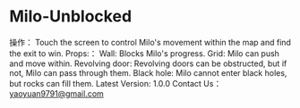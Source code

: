 # Milo-Unblocked
操作：
    Touch the screen to control Milo's movement within the map and find the exit to win.
Props:：
    Wall: Blocks Milo's progress.
    Grid: Milo can push and move within.
    Revolving door: Revolving doors can be obstructed, but if not, Milo can pass through them.
    Black hole: Milo cannot enter black holes, but rocks can fill them.
Latest Version: 1.0.0
Contact Us：
    yaoyuan9791@gmail.com
